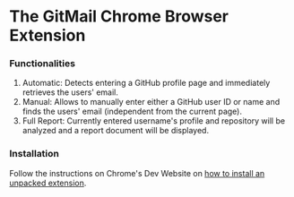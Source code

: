 # The GitMail Chrome Browser Extension

### Functionalities
1. Automatic: Detects entering a GitHub profile page and immediately retrieves the users' email.
2. Manual: Allows to manually enter either a GitHub user ID or name and finds the users' email (independent from the current page).
3. Full Report: Currently entered username's profile and repository will be analyzed and a report document will be displayed. 

### Installation
Follow the instructions on Chrome's Dev Website on [how to install an unpacked extension](https://developer.chrome.com/docs/extensions/mv3/getstarted/#unpacked).
